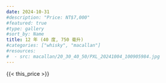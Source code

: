 ```yaml
---
date: 2024-10-31
#description: "Price: NT$7,000"
#featured: true
#type: gallery
#sort_by: Name
title: 12 年 (40 度, 750 毫升)
#categories: ["whisky", "macallan"]
#resources:
#  - src: macallan/20_30_40_50/PXL_20241004_100905984.jpg
---
```

{{< this_price >}}
